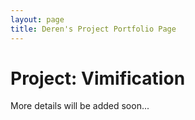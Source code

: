 ```yaml
---
layout: page
title: Deren's Project Portfolio Page
---
```


# Project: Vimification

More details will be added soon...